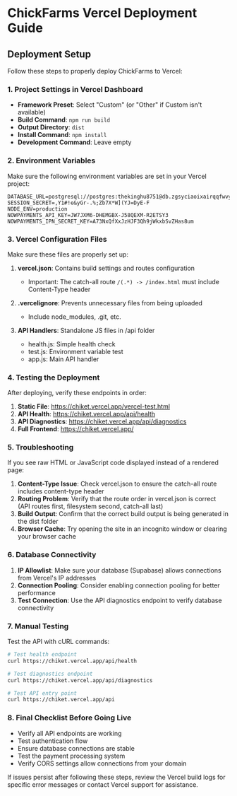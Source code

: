 # ChickFarms Vercel Deployment Guide

## Deployment Setup

Follow these steps to properly deploy ChickFarms to Vercel:

### 1. Project Settings in Vercel Dashboard

- **Framework Preset**: Select "Custom" (or "Other" if Custom isn't available)
- **Build Command**: `npm run build`
- **Output Directory**: `dist`
- **Install Command**: `npm install`
- **Development Command**: Leave empty

### 2. Environment Variables

Make sure the following environment variables are set in your Vercel project:

```
DATABASE_URL=postgresql://postgres:thekinghu8751@db.zgsyciaoixairqqfwvyt.supabase.co:5432/postgres
SESSION_SECRET=,Y1#!e&yGr-.%;Zb7X*W](YJ=DyE-F
NODE_ENV=production
NOWPAYMENTS_API_KEY=JW7JXM6-DHEMGBX-J58QEXM-R2ETSY3
NOWPAYMENTS_IPN_SECRET_KEY=A73NxQfXxJzHJF3Qh9jWkxbSvZHas8um
```

### 3. Vercel Configuration Files

Make sure these files are properly set up:

1. **vercel.json**: Contains build settings and routes configuration
   - Important: The catch-all route `/(.*) -> /index.html` must include Content-Type header
   
2. **.vercelignore**: Prevents unnecessary files from being uploaded
   - Include node_modules, .git, etc.

3. **API Handlers**: Standalone JS files in /api folder
   - health.js: Simple health check
   - test.js: Environment variable test
   - app.js: Main API handler

### 4. Testing the Deployment

After deploying, verify these endpoints in order:

1. **Static File**: https://chiket.vercel.app/vercel-test.html
2. **API Health**: https://chiket.vercel.app/api/health
3. **API Diagnostics**: https://chiket.vercel.app/api/diagnostics
4. **Full Frontend**: https://chiket.vercel.app/

### 5. Troubleshooting

If you see raw HTML or JavaScript code displayed instead of a rendered page:

1. **Content-Type Issue**: Check vercel.json to ensure the catch-all route includes content-type header
2. **Routing Problem**: Verify that the route order in vercel.json is correct (API routes first, filesystem second, catch-all last)
3. **Build Output**: Confirm that the correct build output is being generated in the dist folder
4. **Browser Cache**: Try opening the site in an incognito window or clearing your browser cache

### 6. Database Connectivity

1. **IP Allowlist**: Make sure your database (Supabase) allows connections from Vercel's IP addresses
2. **Connection Pooling**: Consider enabling connection pooling for better performance
3. **Test Connection**: Use the API diagnostics endpoint to verify database connectivity

### 7. Manual Testing

Test the API with cURL commands:

```bash
# Test health endpoint
curl https://chiket.vercel.app/api/health

# Test diagnostics endpoint
curl https://chiket.vercel.app/api/diagnostics

# Test API entry point
curl https://chiket.vercel.app/api
```

### 8. Final Checklist Before Going Live

- Verify all API endpoints are working
- Test authentication flow
- Ensure database connections are stable
- Test the payment processing system
- Verify CORS settings allow connections from your domain

If issues persist after following these steps, review the Vercel build logs for specific error messages or contact Vercel support for assistance.